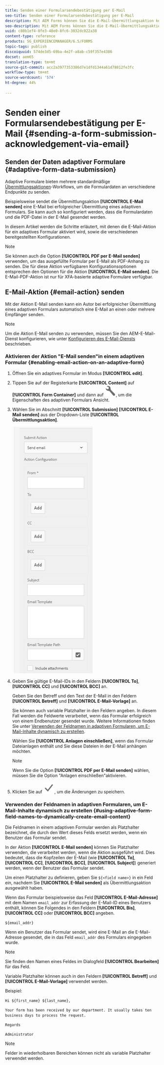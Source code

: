 ```yaml
---
title: Senden einer Formularsendebestätigung per E-Mail
seo-title: Senden einer Formularsendebestätigung per E-Mail
description: Mit AEM Forms können Sie die E-Mail-Übermittlungsaktion konfigurieren, die eine Bestätigung an einen Benutzer beim Senden des Formulars sendet.
seo-description: Mit AEM Forms können Sie die E-Mail-Übermittlungsaktion konfigurieren, die eine Bestätigung an einen Benutzer beim Senden des Formulars sendet.
uuid: c80b1ef4-8fe3-48e0-8fc6-3032dc022a38
content-type: reference
products: SG_EXPERIENCEMANAGER/6.5/FORMS
topic-tags: publish
discoiquuid: 574de3d5-69ba-4e2f-a8ab-c59f357e4386
docset: aem65
translation-type: tm+mt
source-git-commit: acc2a3977353386d7e1dfd1344a61d78812fe3fc
workflow-type: tm+mt
source-wordcount: '574'
ht-degree: 44%

---
```



# Senden einer Formularsendebestätigung per E-Mail {#sending-a-form-submission-acknowledgement-via-email}

## Senden der Daten adaptiver Formulare {#adaptive-form-data-submission}

Adaptive Formulare bieten mehrere standardmäßige [Übermittlungsaktionen](../../forms/using/configuring-submit-actions.md)-Workflows, um die Formulardaten an verschiedene Endpunkte zu senden.

Beispielsweise sendet die Übermittlungsaktion **[!UICONTROL E-Mail senden]** eine E-Mail bei erfolgreicher Übermittlung eines adaptiven Formulars. Sie kann auch so konfiguriert werden, dass die Formulardaten und die PDF-Datei in der E-Mail gesendet werden.

In diesem Artikel werden die Schritte erläutert, mit denen die E-Mail-Aktion für ein adaptives Formular aktiviert wird, sowie die verschiedenen bereitgestellten Konfigurationen.

>[!NOTE]
>
>Sie können auch die Option **[!UICONTROL PDF per E-Mail senden]** verwenden, um das ausgefüllte Formular per E-Mail als PDF-Anhang zu senden. Die für diese Aktion verfügbaren Konfigurationsoptionen entsprechen den Optionen für die Aktion **[!UICONTROL E-Mail senden]**. Die E-Mail-PDF-Aktion ist nur für XFA-basierte adaptive Formulare verfügbar.

## E-Mail-Aktion {#email-action} senden

Mit der Aktion E-Mail senden kann ein Autor bei erfolgreicher Übermittlung eines adaptiven Formulars automatisch eine E-Mail an einen oder mehrere Empfänger senden.

>[!NOTE]
>
>Um die Aktion E-Mail senden zu verwenden, müssen Sie den AEM-E-Mail-Dienst konfigurieren, wie unter [Konfigurieren des E-Mail-Diensts](/help/sites-administering/notification.md#configuring-the-mail-service) beschrieben.

### Aktivieren der Aktion &quot;E-Mail senden&quot;in einem adaptiven Formular {#enabling-email-action-on-an-adaptive-form}

1. Öffnen Sie ein adaptives Formular im Modus **[!UICONTROL edit]**.

1. Tippen Sie auf der Registerkarte **[!UICONTROL Content]** auf **[!UICONTROL Form Container]** und dann auf ![configure](assets/configure-icon.svg), um die Eigenschaften des adaptiven Formulars Ansicht.

1. Wählen Sie im Abschnitt **[!UICONTROL Submission]** **[!UICONTROL E-Mail senden]** aus der Dropdown-Liste **[!UICONTROL Übermittlungsaktion]**.

   ![Übermittlungsaktionen](assets/submission-actions.png)

1. Geben Sie gültige E-Mail-IDs in den Feldern **[!UICONTROL To]**, **[!UICONTROL CC]** und **[!UICONTROL BCC]** an.

   Geben Sie den Betreff und den Text der E-Mail in den Feldern **[!UICONTROL Betreff]** und **[!UICONTROL E-Mail-Vorlage]** an.

   Sie können auch variable Platzhalter in den Feldern angeben. In diesem Fall werden die Feldwerte verarbeitet, wenn das Formular erfolgreich von einem Endbenutzer gesendet wurde. Weitere Informationen finden Sie unter [Verwenden der Feldnamen in adaptiven Formularen, um E-Mail-Inhalte dynamisch zu erstellen](../../forms/using/form-submission-receipt-via-email.md#p-using-adaptive-form-field-names-to-dynamically-create-email-content-p).

   Wählen Sie **[!UICONTROL Anlagen einschließen]**, wenn das Formular Dateianlagen enthält und Sie diese Dateien in der E-Mail anhängen möchten.

   >[!NOTE]
   >
   >Wenn Sie die Option **[!UICONTROL PDF per E-Mail senden]** wählen, müssen Sie die Option &quot;Anlagen einschließen&quot;aktivieren.

1. Klicken Sie auf ![save](assets/save_icon.svg), um die Änderungen zu speichern.

### Verwenden der Feldnamen in adaptiven Formularen, um E-Mail-Inhalte dynamisch zu erstellen {#using-adaptive-form-field-names-to-dynamically-create-email-content}

Die Feldnamen in einem adaptiven Formular werden als Platzhalter bezeichnet, die durch den Wert dieses Felds ersetzt werden, wenn ein Benutzer das Formular sendet.

In der Aktion **[!UICONTROL E-Mail senden]** können Sie Platzhalter verwenden, die verarbeitet werden, wenn die Aktion ausgeführt wird. Dies bedeutet, dass die Kopfzeilen der E-Mail (wie **[!UICONTROL To]**, **[!UICONTROL CC]**, **[!UICONTROL BCC]**, **[!UICONTROL Subject]**) generiert werden, wenn der Benutzer das Formular sendet.

Um einen Platzhalter zu definieren, geben Sie `${<field name>}` in ein Feld ein, nachdem Sie **[!UICONTROL E-Mail senden]** als Übermittlungsaktion ausgewählt haben.

Wenn das Formular beispielsweise das Feld **[!UICONTROL E-Mail-Adresse]** mit dem Namen `email_addr` zur Erfassung der E-Mail-ID eines Benutzers enthält, können Sie Folgendes in den Feldern **[!UICONTROL Bis]**, **[!UICONTROL CC]** oder **[!UICONTROL BCC]** angeben.

`${email_addr}`

Wenn ein Benutzer das Formular sendet, wird eine E-Mail an die E-Mail-Adresse gesendet, die in das Feld `email_addr` des Formulars eingegeben wurde.

>[!NOTE]
>
>Sie finden den Namen eines Feldes im Dialogfeld **[!UICONTROL Bearbeiten]** für das Feld.

Variable Platzhalter können auch in den Feldern **[!UICONTROL Betreff]** und **[!UICONTROL E-Mail-Vorlage]** verwendet werden.

Beispiel:

`Hi ${first_name} ${last_name},`

`Your form has been received by our department. It usually takes ten business days to process the request.`

`Regards`

`Administrator`

>[!NOTE]
>
>Felder in wiederholbaren Bereichen können nicht als variable Platzhalter verwendet werden.


